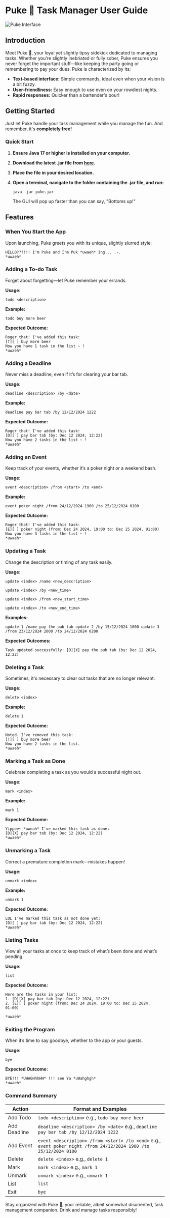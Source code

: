 # Puke 🤮 Task Manager User Guide

![Puke Interface](Ui.png)

## Introduction

Meet Puke 🤮, your loyal yet slightly tipsy sidekick dedicated to managing tasks. Whether you're slightly inebriated or fully sober, Puke ensures you never forget the important stuff—like keeping the party going or remembering to pay your dues. Puke is characterized by its:

- **Text-based interface:** Simple commands, ideal even when your vision is a bit fuzzy.
- **User-friendliness:** Easy enough to use even on your rowdiest nights.
- **Rapid responses:** Quicker than a bartender's pour!

## Getting Started

Just let Puke handle your task management while you manage the fun. And remember, it's **completely free!**

### Quick Start

1. **Ensure Java 17 or higher is installed on your computer.**
2. **Download the latest .jar file from [here](https://example.com/latest).**
3. **Place the file in your desired location.**
4. **Open a terminal, navigate to the folder containing the .jar file, and run:**

   ```
   java -jar puke.jar
   ```

   The GUI will pop up faster than you can say, "Bottoms up!"

## Features

### When You Start the App

Upon launching, Puke greets you with its unique, slightly slurred style:

```
HELLO???!!! I'm Puke and I'm Puk *uwaeh* ing... .-.
*uwaeh*
```

### Adding a To-do Task

Forget about forgetting—let Puke remember your errands.

**Usage:**

```
todo <description>
```

**Example:**

```
todo buy more beer
```

**Expected Outcome:**

```
Roger that! I've added this task:
[T][ ] buy more beer
Now you have 1 task in the list ~ !
*uwaeh*
```

### Adding a Deadline

Never miss a deadline, even if it’s for clearing your bar tab.

**Usage:**

```
deadline <description> /by <date>
```

**Example:**

```
deadline pay bar tab /by 12/12/2024 1222
```

**Expected Outcome:**

```
Roger that! I've added this task:
[D][ ] pay bar tab (by: Dec 12 2024, 12:22)
Now you have 2 tasks in the list ~ !
*uwaeh*
```

### Adding an Event

Keep track of your events, whether it’s a poker night or a weekend bash.

**Usage:**

```
event <description> /from <start> /to <end>
```

**Example:**

```
event poker night /from 24/12/2024 1900 /to 25/12/2024 0100
```

**Expected Outcome:**

```
Roger that! I've added this task:
[E][ ] poker night (from: Dec 24 2024, 19:00 to: Dec 25 2024, 01:00)
Now you have 3 tasks in the list ~ !
*uwaeh*
```

### Updating a Task

Change the description or timing of any task easily.

**Usage:**

```
update <index> /name <new_description> 
```
```
update <index> /by <new_time> 
```
```
update <index> /from <new_start_time> 
```
```
update <index> /to <new_end_time>
```

**Examples:**

```
update 1 /name pay the pub tab update 2 /by 15/12/2024 1800 update 3 /from 23/12/2024 2000 /to 24/12/2024 0200
```

**Expected Outcomes:**

```
Task updated successfully: [D][X] pay the pub tab (by: Dec 12 2024, 12:22)
```

### Deleting a Task

Sometimes, it's necessary to clear out tasks that are no longer relevant.

**Usage:**

```
delete <index>
```

**Example:**

```
delete 1
```

**Expected Outcome:**

```
Noted. I've removed this task:
[T][ ] buy more beer
Now you have 2 tasks in the list.
*uwaeh*
```

### Marking a Task as Done

Celebrate completing a task as you would a successful night out.

**Usage:**

```
mark <index>
```

**Example:**

```
mark 1
```

**Expected Outcome:**

```
Yippee~ *uweah* I've marked this task as done:
[D][X] pay bar tab (by: Dec 12 2024, 12:22)
*uwaeh*
```

### Unmarking a Task

Correct a premature completion mark—mistakes happen!

**Usage:**

```
unmark <index>
```

**Example:**

```
unmark 1
```

**Expected Outcome:**

```
LOL I've marked this task as not done yet:
[D][ ] pay bar tab (by: Dec 12 2024, 12:22)
*uwaeh*
```

### Listing Tasks

View all your tasks at once to keep track of what’s been done and what’s pending.

**Usage:**

```
list
```

**Expected Outcome:**

```
Here are the tasks in your list:
1. [D][X] pay bar tab (by: Dec 12 2024, 12:22)
2. [E][ ] poker night (from: Dec 24 2024, 19:00 to: Dec 25 2024, 01:00)

*uwaeh*
```

### Exiting the Program

When it’s time to say goodbye, whether to the app or your guests.

**Usage:**

```
bye
```

**Expected Outcome:**

```
BYE!!! *UWAGHhhHH* !!! see Ya *uWahghgh*
*uwaeh*
```

### Command Summary

| Action        | Format and Examples                                          |
|---------------|--------------------------------------------------------------|
| Add Todo      | `todo <description>` e.g., `todo buy more beer`              |
| Add Deadline  | `deadline <description> /by <date>` e.g., `deadline pay bar tab /by 12/12/2024 1222` |
| Add Event     | `event <description> /from <start> /to <end>` e.g., `event poker night /from 24/12/2024 1900 /to 25/12/2024 0100` |
| Delete        | `delete <index>` e.g., `delete 1`                            |
| Mark          | `mark <index>` e.g., `mark 1`                                |
| Unmark        | `unmark <index>` e.g., `unmark 1`                            |
| List          | `list`                                                      |
| Exit          | `bye`                                                        |

Stay organized with Puke 🤮, your reliable, albeit somewhat disoriented, task management companion. Drink and manage tasks responsibly!